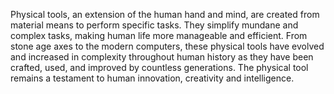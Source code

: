 
Physical tools, an extension of the human hand and mind, are created from material means to perform specific tasks. They simplify mundane and complex tasks, making human life more manageable and efficient. From stone age axes to the modern computers, these physical tools have evolved and increased in complexity throughout human history as they have been crafted, used, and improved by countless generations. The physical tool remains a testament to human innovation, creativity and intelligence.

